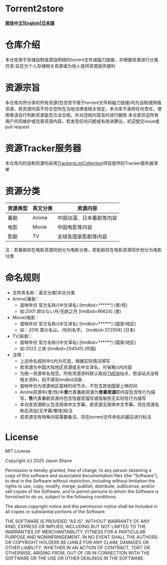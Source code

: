 # Torrent2store
**[简体中文](./README.md)|[English](./README_en.md)|[日本語](./README_jp.md)**

# 仓库介绍
本仓库用于存储自制或源自网络的torrent文件或磁力链接，并根据资源进行分类共享;旨在为个人存储相关资源或为他人提供资源提供便利

# 资源宗旨
本仓库内所分享的所有资源(包含但不限于torrent文件和磁力链接)均为自制或网络资源，若资源内容不符合您所在当地法律或相关规定，本仓库不承担任何责任，使用者请自行判断资源是否合法合规，并对违规内容及时进行删除
本仓库欢迎所有用户共同维护或完善资源内容，若发现任何问题或有改进建议，欢迎提交issue或pull request

# 资源Tracker服务器
本仓库内的自制资源均采用[TrackersListCollection](https://github.com/XIU2/TrackersListCollection)项目提供的Tracker服务器清单

# 资源分类
资源类型|英文分类|资源内容
---|---|---
番剧|Anime|中国动漫、日本番剧等内容
电影|Movie|中国电影等内容
影剧|TV|全球各国家影剧等内容

注：若番剧存在电影资源则划分为电影分类，若影剧存在电影资源同步划分为电影分类

# 命名规则
- 文件夹名称：英文分类|中文分类
- Anime|番剧：
  - 首映年份 官方名称/(中文译名) [tmdbid=******] (里/性)
  - 如:2001 颜のない月/无颜之月 [tmdbid=96624] (里)
- Movie|电影：
  - 首映年份 官方名称/(中文译名) [tmdbid=******] (国家/地区)
  - 如：2016 君の名は。/你的名字。 [tmdbid=372058] (日本)
- TV|影剧：
  - 首映年份 官方名称/(中文译名) [tmdbid=******] (国家/地区)
  - 如:2023 三体 [tmdbid=204541] (中国)
- 注释：
  - 上述命名规则中()内为可选，根据实际情况填写
  - 若资源为中国大陆地区资源或无中文译名，可省略()内内容
  - 为统一资源命名规范，所有资源资料默认取自[TMDB](https://www.themoviedb.org/)站点，若该站点没有相关资料，则不填写tmdbid词条
  - 首映年份为资源地区首映时间节点，不包含其他国家上映时间
  - Anime资源中(里/性)中**里**代表番剧资源为**里番资源**即内容包含性行为描写，**性**代表番剧资源内包含性器官描写或隐喻但无实际性行为描写
  - 本仓库资源默认包含简体中文字幕，若资源无简体中文字幕，将在资源名称后添加[无字幕/繁体]标注
  - 若资源含有特殊内容需要备注，将在torrent文件命名的最后进行标注

# License
MIT License

Copyright (c) 2025 Jason Shane

Permission is hereby granted, free of charge, to any person obtaining a copy
of this software and associated documentation files (the "Software"), to deal
in the Software without restriction, including without limitation the rights
to use, copy, modify, merge, publish, distribute, sublicense, and/or sell
copies of the Software, and to permit persons to whom the Software is
furnished to do so, subject to the following conditions:

The above copyright notice and this permission notice shall be included in all
copies or substantial portions of the Software.

THE SOFTWARE IS PROVIDED "AS IS", WITHOUT WARRANTY OF ANY KIND, EXPRESS OR
IMPLIED, INCLUDING BUT NOT LIMITED TO THE WARRANTIES OF MERCHANTABILITY,
FITNESS FOR A PARTICULAR PURPOSE AND NONINFRINGEMENT. IN NO EVENT SHALL THE
AUTHORS OR COPYRIGHT HOLDERS BE LIABLE FOR ANY CLAIM, DAMAGES OR OTHER
LIABILITY, WHETHER IN AN ACTION OF CONTRACT, TORT OR OTHERWISE, ARISING FROM,
OUT OF OR IN CONNECTION WITH THE SOFTWARE OR THE USE OR OTHER DEALINGS IN THE
SOFTWARE.
